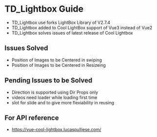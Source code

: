 # TD_Lightbox Guide

- TD_Lightbox use forks LightBox Library of V2.7.4
- TD_Lightbox added to Cool LightBox support of Vue3 instead of Vue2
- TD_Lightbox solves issues of latest release of Cool Lightbox

## Issues Solved

- Position of Images to be Centered in swiping
- Position of Images to be Centered in Resizeing

## Pending Issues to be Solved

- Direction is supported using Dir Props only
- videos need loader while loading first time
- slot for slide and to give more flexiability in reusing

## For API reference

- <https://vue-cool-lightbox.lucaspulliese.com/>
